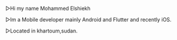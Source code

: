 ▻Hi my name Mohammed Elshiekh 

▻Im a Mobile developer mainly Android and Flutter and recently iOS.

▻Located in khartoum,sudan.

